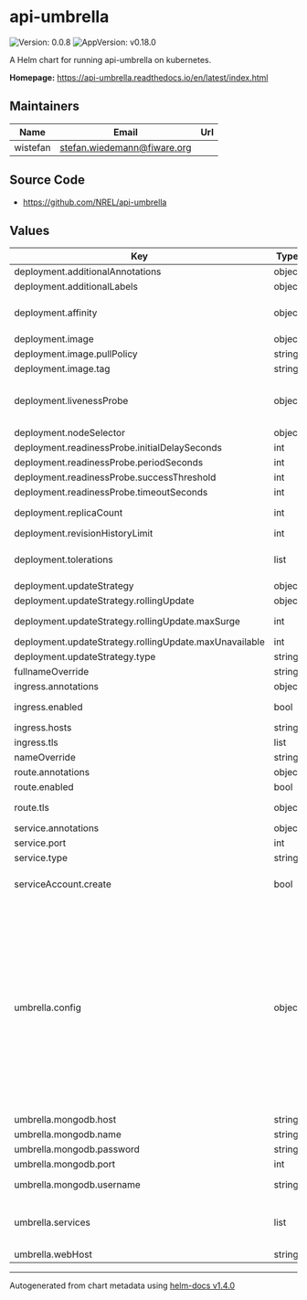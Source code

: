 # api-umbrella

![Version: 0.0.8](https://img.shields.io/badge/Version-0.0.8-informational?style=flat-square) ![AppVersion: v0.18.0](https://img.shields.io/badge/AppVersion-v0.18.0-informational?style=flat-square)

A Helm chart for running api-umbrella on kubernetes.

**Homepage:** <https://api-umbrella.readthedocs.io/en/latest/index.html>

## Maintainers

| Name | Email | Url |
| ---- | ------ | --- |
| wistefan | stefan.wiedemann@fiware.org |  |

## Source Code

* <https://github.com/NREL/api-umbrella>

## Values

| Key | Type | Default | Description |
|-----|------|---------|-------------|
| deployment.additionalAnnotations | object | `{}` | additional annotations for the deployment, if required |
| deployment.additionalLabels | object | `{}` | additional labels for the deployment, if required |
| deployment.affinity | object | `{}` | affinity template ref: https://kubernetes.io/docs/concepts/configuration/assign-pod-node/#affinity-and-anti-affinity |
| deployment.image | object | `{"pullPolicy":"IfNotPresent","repository":"fiware/api-umbrella","tag":"0.18.0"}` | configuration of the image to be used |
| deployment.image.pullPolicy | string | `"IfNotPresent"` | specification of the image pull policy |
| deployment.image.tag | string | `"0.18.0"` | tag of the image to be used |
| deployment.livenessProbe | object | `{"initialDelaySeconds":30,"periodSeconds":10,"successThreshold":1,"timeoutSeconds":30}` | liveness and readiness probes of the orion broker, they will be evaluated against the version endpoint ref: https://kubernetes.io/docs/concepts/workloads/pods/pod-lifecycle/#container-probes |
| deployment.nodeSelector | object | `{}` |  |
| deployment.readinessProbe.initialDelaySeconds | int | `30` |  |
| deployment.readinessProbe.periodSeconds | int | `10` |  |
| deployment.readinessProbe.successThreshold | int | `1` |  |
| deployment.readinessProbe.timeoutSeconds | int | `30` |  |
| deployment.replicaCount | int | `1` | initial number of target replications, can be different if autoscaling is enabled |
| deployment.revisionHistoryLimit | int | `3` | number of old replicas to be retained |
| deployment.tolerations | list | `[]` | tolerations template ref: ref: https://kubernetes.io/docs/concepts/configuration/taint-and-toleration/ |
| deployment.updateStrategy | object | `{"rollingUpdate":{"maxSurge":1,"maxUnavailable":0},"type":"RollingUpdate"}` | configuration of the orion update strategy |
| deployment.updateStrategy.rollingUpdate | object | `{"maxSurge":1,"maxUnavailable":0}` | new pods will be added gradually |
| deployment.updateStrategy.rollingUpdate.maxSurge | int | `1` | number of pods that can be created above the desired amount while updating |
| deployment.updateStrategy.rollingUpdate.maxUnavailable | int | `0` | number of pods that can be unavailable while updating |
| deployment.updateStrategy.type | string | `"RollingUpdate"` | type of the update |
| fullnameOverride | string | `""` | option to override the fullname config in the _helpers.tpl |
| ingress.annotations | object | `{}` | annotations to be added to the ingress |
| ingress.enabled | bool | `false` | should there be an ingress to connect orion with the public internet |
| ingress.hosts | string | `nil` |  |
| ingress.tls | list | `[]` |  |
| nameOverride | string | `""` | option to override the name config in the _helpers.tpl |
| route.annotations | object | `{}` | annotations to be added to the route |
| route.enabled | bool | `false` |  |
| route.tls | object | `{}` | host to be used host: localhost -- tls configuration for the route |
| service.annotations | object | `{}` | addtional annotations, if required |
| service.port | int | `80` | port to be used by the service |
| service.type | string | `"ClusterIP"` | service type |
| serviceAccount.create | bool | `false` | specifies if the account should be created, be aware that the chart needs to run as root and sets the corresponding security context |
| umbrella.config | object | `{}` | Local authorisation registry Provide information about local authorisation registry when iSHARE-compliant authorization modes are used -- iSHARE Satellite Config for satellite - required if no root CA is provided in jws config Host Endpoint for /token requests (full URL) Endpoint for /trusted_list requests to fetch trusted root CAs (full URL) EORI of satellite -- JWS configuration Provide information for signing and validating JWT when iSHARE-compliant authorization modes are used Identifier of local authority x5c public certificate chain (array of base64 encoded certificates)  - <CERT1>  - <CERT2>  - <ROOTCERT> Root CA certificate(s) (as PEM string) - required if no satellite information is provided, otherwise should not be set Private key (as PEM string) -- configuration of the umbrella. See https://github.com/Profirator/api-umbrella/tree/master/config and https://api-umbrella.readthedocs.io/en/latest/ for more or use the out-commented part as a sane default |
| umbrella.mongodb.host | string | `"mongodb"` | host of the mongodb |
| umbrella.mongodb.name | string | `"api_umbrella"` | name of the database, needs to exist on startup |
| umbrella.mongodb.password | string | `"pass"` | password to authenticate with, if not set, we will create it |
| umbrella.mongodb.port | int | `27017` | port of the mongodb |
| umbrella.mongodb.username | string | `"umbrella"` | username to authenticate with. If the user does not exist, admin config is required and a user will be created |
| umbrella.services | list | `["router","web"]` | list services that should be run by api-umbrella. See https://github.com/Profirator/api-umbrella/tree/master/config and https://api-umbrella.readthedocs.io/en/latest/ for more |
| umbrella.webHost | string | `"umbrella.fiware.dev"` | configure the host of the frontend here |

----------------------------------------------
Autogenerated from chart metadata using [helm-docs v1.4.0](https://github.com/norwoodj/helm-docs/releases/v1.4.0)
